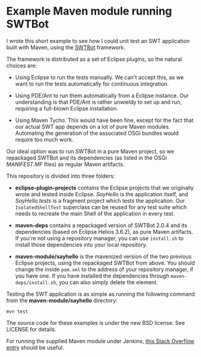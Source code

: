 Example Maven module running SWTBot
===================================

I wrote this short example to see how I could unit test an SWT application built with Maven, using the [SWTBot](http://swtbot.com/) framework.

The framework is distributed as a set of Eclipse plugins, so the natural choices are:

* Using Eclipse to run the tests manually. We can't accept this, as we want to run the tests automatically for continuous integration.

* Using PDE/Ant to run them automatically from a Eclipse instance. Our understanding is that PDE/Ant is rather unwieldy to set up and run, requiring a full-blown Eclipse installation.

* Using Maven Tycho. This would have been fine, except for the fact that our actual SWT app depends on a lot of pure Maven modules. Automating the generation of the associated OSGi bundles would require too much work.

Our ideal option was to run SWTBot in a pure Maven project, so we repackaged SWTBot and its dependencies (as listed in the OSGi *MANIFEST.MF* files) as regular Maven artifacts.

This repository is divided into three folders:

* **eclipse-plugin-projects** contains the Eclipse projects that we originally wrote and tested inside Eclipse. *SayHello* is the application itself, and *SayHello.tests* is a fragment project which tests the application. Our `IsolatedShellTest` superclass can be reused for any test suite which needs to recreate the main Shell of the application in every test.

* **maven-deps** contains a repackaged version of SWTBot 2.0.4 and its dependencies (based on Eclipse Helios 3.6.2), as pure Maven artifacts. If you're not using a repository manager, you can use `install.sh` to install those dependencies into your local repository.

* **maven-module/sayhello** is the mavenized version of the two previous Eclipse projects, using the repackaged SWTBot from above. You should change the <repository> inside `pom.xml` to the address of your repository manager, if you have one. If you have installed the dependencies through `maven-deps/install.sh`, you can also simply delete the <repositories> element.

Testing the SWT application is as simple as running the following command from the **maven-module/sayhello** directory:

    mvn test

The source code for these examples is under the new BSD license. See LICENSE for details.

For running the supplied Maven module under Jenkins, [this Stack Overflow entry](http://stackoverflow.com/questions/1578002/easiest-way-to-unit-test-swt-and-swing-apps-in-a-headless-environment) should be useful.
